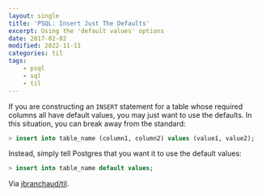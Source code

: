 ```yaml
---
layout: single
title: 'PSQL: Insert Just The Defaults'
excerpt: Using the 'default values' options
date: 2017-02-02
modified: 2022-11-11
categories: til
tags:
    - psql
    - sql
    - til
---
```


If you are constructing an `INSERT` statement for a table whose required
columns all have default values, you may just want to use the defaults. In
this situation, you can break away from the standard:

```sql
> insert into table_name (column1, column2) values (value1, value2);
```

Instead, simply tell Postgres that you want it to use the default values:

```sql
> insert into table_name default values;
```

Via [jbranchaud/til](https://github.com/jbranchaud/til).
